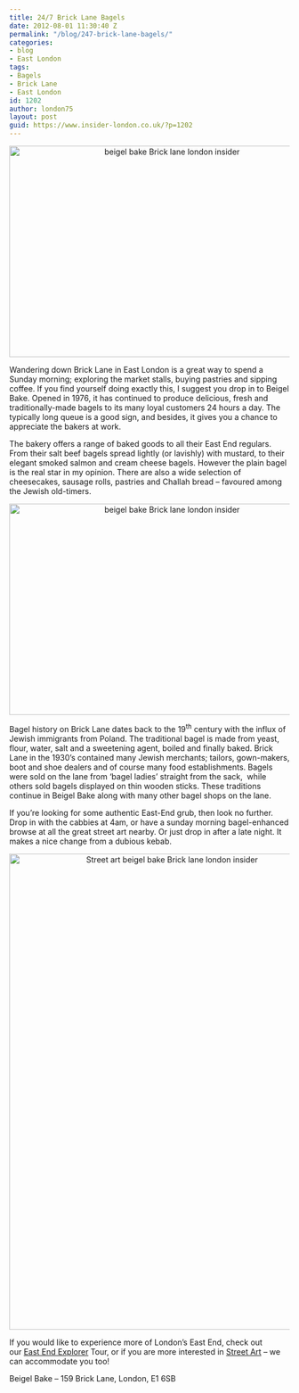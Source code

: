 ```yaml
---
title: 24/7 Brick Lane Bagels
date: 2012-08-01 11:30:40 Z
permalink: "/blog/247-brick-lane-bagels/"
categories:
- blog
- East London
tags:
- Bagels
- Brick Lane
- East London
id: 1202
author: london75
layout: post
guid: https://www.insider-london.co.uk/?p=1202
---
```


<p style="text-align: center">
  <a href="/wp-content/uploads/2012/08/beigel-bake.jpg"><img class="size-full wp-image-1212 aligncenter" src="/wp-content/uploads/2012/08/beigel-bake.jpg" alt="beigel bake Brick lane london insider" width="569" height="379" /></a>
</p>

Wandering down Brick Lane in East London is a great way to spend a Sunday morning; exploring the market stalls, buying pastries and sipping coffee. If you find yourself doing exactly this, I suggest you drop in to Beigel Bake. Opened in 1976, it has continued to produce delicious, fresh and traditionally-made bagels to its many loyal customers 24 hours a day. The typically long queue is a good sign, and besides, it gives you a chance to appreciate the bakers at work.

The bakery offers a range of baked goods to all their East End regulars. From their salt beef bagels spread lightly (or lavishly) with mustard, to their elegant smoked salmon and cream cheese bagels. However the plain bagel is the real star in my opinion. There are also a wide selection of cheesecakes, sausage rolls, pastries and Challah bread &#8211; favoured among the Jewish old-timers.

<p style="text-align: center">
  <a href="/wp-content/uploads/2012/08/bagel.jpg"><img class="size-full wp-image-1213 aligncenter" src="/wp-content/uploads/2012/08/bagel.jpg" alt="beigel bake Brick lane london insider" width="569" height="379" /></a>
</p>

Bagel history on Brick Lane dates back to the 19<sup>th</sup> century with the influx of Jewish immigrants from Poland. The traditional bagel is made from yeast, flour, water, salt and a sweetening agent, boiled and finally baked. Brick Lane in the 1930’s contained many Jewish merchants; tailors, gown-makers, boot and shoe dealers and of course many food establishments. Bagels were sold on the lane from ‘bagel ladies’ straight from the sack,  while others sold bagels displayed on thin wooden sticks. These traditions continue in Beigel Bake along with many other bagel shops on the lane.

If you&#8217;re looking for some authentic East-End grub, then look no further. Drop in with the cabbies at 4am, or have a sunday morning bagel-enhanced browse at all the great street art nearby. Or just drop in after a late night. It makes a nice change from a dubious kebab.

<p style="text-align: center">
  <a href="/wp-content/uploads/2012/08/bagel-post-1.jpg"><img class="aligncenter size-full wp-image-1214" src="/wp-content/uploads/2012/08/bagel-post-1.jpg" alt="Street art beigel bake Brick lane london insider" width="569" height="854" /></a>
</p>

If you would like to experience more of London&#8217;s East End, check out our [East End Explorer](http://insidertrends.squarespace.com/east-london-tour-east-end-tour/) Tour, or if you are more interested in [Street Art](http://insidertrends.squarespace.com/street_art_london_walks_banksy/) &#8211; we can accommodate you too!

Beigel Bake &#8211; 159 Brick Lane, London, E1 6SB
